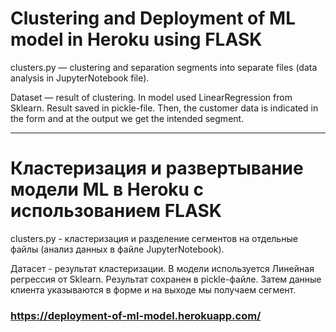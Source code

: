 # Clustering and Deployment of ML model in Heroku using FLASK

clusters.py — clustering and separation segments into separate files (data analysis in JupyterNotebook file).

Dataset — result of clustering. In model used LinearRegression from Sklearn. Result saved in pickle-file. Then, the customer data is indicated in the form and at the output we get the intended segment.

---

# Кластеризация и развертывание модели ML в Heroku с использованием FLASK

clusters.py - кластеризация и разделение сегментов на отдельные файлы (анализ данных в файле JupyterNotebook).

Датасет - результат кластеризации. В модели используется Линейная регрессия от Sklearn. Результат сохранен в pickle-файле. Затем данные клиента указываются в форме и на выходе мы получаем сегмент.

### https://deployment-of-ml-model.herokuapp.com/
